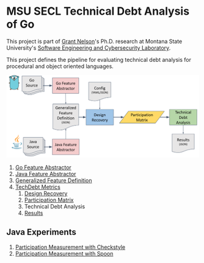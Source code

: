 # MSU SECL Technical Debt Analysis of Go

This project is part of [Grant Nelson](https://github.com/Grant-Nelson)'s
Ph.D. research at Montana State University's
[Software Engineering and Cybersecurity Laboratory](https://www.montana.edu/cyber/).

This project defines the pipeline for evaluating technical debt
analysis for procedural and object oriented languages.

![diagram](./docs/diagram.svg)

1. [Go Feature Abstractor](./goAbstractor/)
2. [Java Feature Abstractor](./javaAbstractor/)
3. [Generalized Feature Definition](./docs/genFeatureDef.md)
4. [TechDebt Metrics](./techDebtMetrics/)
   1. [Design Recovery](./techDebtMetrics/DesignRecovery/)
   2. [Participation Matrix](./docs/participationMatrix.md)
   3. Technical Debt Analysis
   4. [Results](./docs/tdResults.md)

## Java Experiments

1. [Participation Measurement with Checkstyle](./javaexps/exp001)
2. [Participation Measurement with Spoon](./javaexps/exp002)
